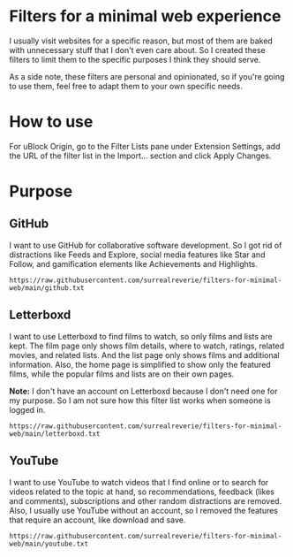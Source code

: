 # Filters for a minimal web experience

I usually visit websites for a specific reason, but most of them are baked with unnecessary stuff that I don't even care about. So I created these filters to limit them to the specific purposes I think they should serve.

As a side note, these filters are personal and opinionated, so if you're going to use them, feel free to adapt them to your own specific needs.

# How to use

For uBlock Origin, go to the Filter Lists pane under Extension Settings, add the URL of the filter list in the Import... section and click Apply Changes.

# Purpose

## GitHub

I want to use GitHub for collaborative software development. So I got rid of distractions like Feeds and Explore, social media features like Star and Follow, and gamification elements like Achievements and Highlights.

```
https://raw.githubusercontent.com/surrealreverie/filters-for-minimal-web/main/github.txt
``` 

## Letterboxd

I want to use Letterboxd to find films to watch, so only films and lists are kept. The film page only shows film details, where to watch, ratings, related movies, and related lists. And the list page only shows films and additional information. Also, the home page is simplified to show only the featured films, while the popular films and lists are on their own pages.

**Note:** I don't have an account on Letterboxd because I don't need one for my purpose. So I am not sure how this filter list works when someone is logged in.

```
https://raw.githubusercontent.com/surrealreverie/filters-for-minimal-web/main/letterboxd.txt
``` 

## YouTube

I want to use YouTube to watch videos that I find online or to search for videos related to the topic at hand, so recommendations, feedback (likes and comments), subscriptions and other random distractions are removed. Also, I usually use YouTube without an account, so I removed the features that require an account, like download and save.

```
https://raw.githubusercontent.com/surrealreverie/filters-for-minimal-web/main/youtube.txt
``` 

